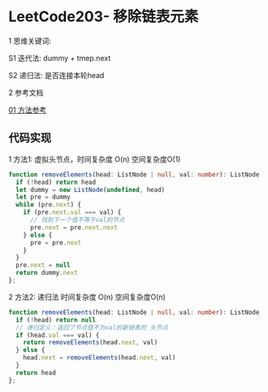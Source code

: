 
# LeetCode203- 移除链表元素

1 思维关键词: 

S1 迭代法: dummy + tmep.next

S2 递归法: 是否连接本轮head

2 参考文档

[01 方法参考](https://leetcode.cn/problems/remove-linked-list-elements/solution/203yi-chu-lian-biao-yuan-su-by-lewis-dxstabdzew/)


## 代码实现

1 方法1: 虚拟头节点，时间复杂度 O(n)  空间复杂度O(1)

```ts
function removeElements(head: ListNode | null, val: number): ListNode | null {
  if (!head) return head
  let dummy = new ListNode(undefined, head)
  let pre = dummy
  while (pre.next) {
    if (pre.next.val === val) {
      // 找到下一个值不等于val的节点
      pre.next = pre.next.next
    } else {
      pre = pre.next
    }
  }
  pre.next = null
  return dummy.next
};
```

2 方法2: 递归法  时间复杂度 O(n)  空间复杂度O(n)

```ts
function removeElements(head: ListNode | null, val: number): ListNode | null {
  if (!head) return null
  // 递归定义：返回了节点值不为val的新链表的 头节点
  if (head.val === val) {
    return removeElements(head.next, val)
  } else {
    head.next = removeElements(head.next, val)
  }
  return head
};
```